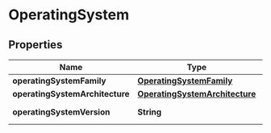 
# OperatingSystem

## Properties
Name | Type | Description | Notes
------------ | ------------- | ------------- | -------------
**operatingSystemFamily** | [**OperatingSystemFamily**](OperatingSystemFamily.md) |  |  [optional]
**operatingSystemArchitecture** | [**OperatingSystemArchitecture**](OperatingSystemArchitecture.md) |  |  [optional]
**operatingSystemVersion** | **String** | Version of the OS |  [optional]



